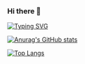 ### Hi there 👋

[![Typing SVG](https://readme-typing-svg.demolab.com?font=Fira+Code&size=60&duration=1500&pause=2000&center=true&multiline=true&width=500&height=150&lines=ELT17604;CyistElt)](https://git.io/typing-svg)

[![Anurag's GitHub stats](https://github-readme-stats.vercel.app/api?username=ELT17604&count_private=true&show_icons=true&theme=swift)](https://github.com/anuraghazra/github-readme-stats)

[![Top Langs](https://github-readme-stats.vercel.app/api/top-langs/?username=ELT17604&layout=compact)](https://github.com/anuraghazra/github-readme-stats)


<!--
**ELT17604/ELT17604** is a ✨ _special_ ✨ repository because its `README.md` (this file) appears on your GitHub profile.

Here are some ideas to get you started:

- 🔭 I’m currently working on ...
- 🌱 I’m currently learning ...
- 👯 I’m looking to collaborate on ...
- 🤔 I’m looking for help with ...
- 💬 Ask me about ...
- 📫 How to reach me: ...
- 😄 Pronouns: ...
- ⚡ Fun fact: ...
-->
